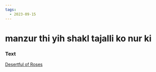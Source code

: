 ```yaml
---
tags:
  - 2023-09-15
---
```

# manzur thi yih shakl tajalli ko nur ki

### Text
[Desertful of Roses](https://franpritchett.com/00ghalib/231/index_231.html)

